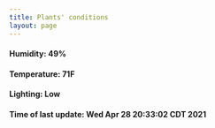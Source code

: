 ```yaml
---
title: Plants' conditions
layout: page
---
```



#### Humidity: 49%
#### Temperature: 71F
#### Lighting: Low
#### Time of last update: Wed Apr 28 20:33:02 CDT 2021
